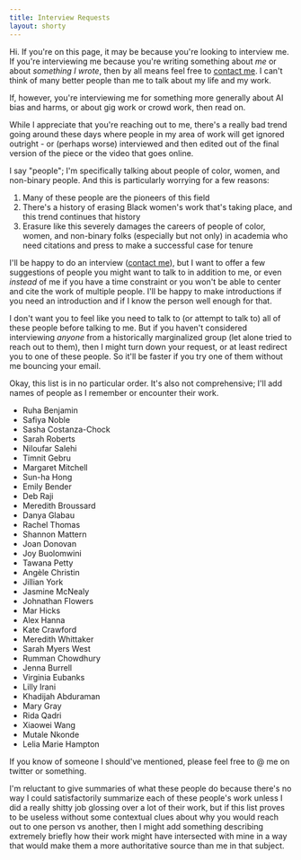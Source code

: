 ```yaml
---
title: Interview Requests
layout: shorty
---
```


Hi. If you're on this page, it may be because you're looking to interview me. If you're interviewing me because you're writing something about *me* or about *something I wrote*, then by all means feel free to [contact me][]. I can't think of many better people than me to talk about my life and my work.

If, however, you're interviewing me for something more generally about AI bias and harms, or about gig work or crowd work, then read on.

While I appreciate that you're reaching out to me, there's a really bad trend going around these days where people in my area of work will get ignored outright - or (perhaps worse) interviewed and then edited out of the final version of the piece or the video that goes online.

I say "people"; I'm specifically talking about people of color, women, and non-binary people. And this is particularly worrying for a few reasons:

1. Many of these people are the pioneers of this field
2. There's a history of erasing Black women's work that's taking place, and this trend continues that history
3. Erasure like this severely damages the careers of people of color, women, and non-binary folks (especially but not only) in academia who need citations and press to make a successful case for tenure

I'll be happy to do an interview ([contact me][]), but I want to offer a few suggestions of people you might want to talk to in addition to me, or even *instead* of me if you have a time constraint or you won't be able to center and cite the work of multiple people. I'll be happy to make introductions if you need an introduction and if I know the person well enough for that.

I don't want you to feel like you need to talk to (or attempt to talk to) all of these people before talking to me. But if you haven't considered interviewing *anyone* from a historically marginalized group (let alone tried to reach out to them), then I might turn down your request, or at least redirect you to one of these people. So it'll be faster if you try one of them without me bouncing your email.

Okay, this list is in no particular order. It's also not comprehensive; I'll add names of people as I remember or encounter their work.

- Ruha Benjamin
- Safiya Noble
- Sasha Costanza-Chock
- Sarah Roberts
- Niloufar Salehi
- Timnit Gebru
- Margaret Mitchell
- Sun-ha Hong
- Emily Bender
- Deb Raji
- Meredith Broussard
- Danya Glabau
- Rachel Thomas
- Shannon Mattern
- Joan Donovan
- Joy Buolomwini
- Tawana Petty
- Angèle Christin
- Jillian York
- Jasmine McNealy
- Johnathan Flowers
- Mar Hicks
- Alex Hanna
- Kate Crawford
- Meredith Whittaker
- Sarah Myers West
- Rumman Chowdhury
- Jenna Burrell
- Virginia Eubanks
- Lilly Irani
- Khadijah Abduraman
- Mary Gray
- Rida Qadri
- Xiaowei Wang
- Mutale Nkonde
- Lelia Marie Hampton

If you know of someone I should've mentioned, please feel free to @ me on twitter or something.

I'm reluctant to give summaries of what these people do because there's no way I could satisfactorily summarize each of these people's work unless I did a really shitty job glossing over a lot of their work, but if this list proves to be useless without some contextual clues about why you would reach out to one person vs another, then I might add something describing extremely briefly how their work might have intersected with mine in a way that would make them a more authoritative source than me in that subject.


[contact me]: /contact